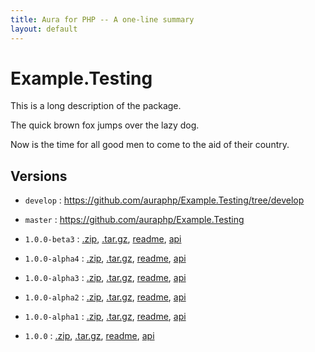 ```yaml
---
title: Aura for PHP -- A one-line summary
layout: default
---
```


Example.Testing
===============

This is a long description of the package.

The quick brown fox jumps over the lazy dog.

Now is the time for all good men to come to the aid of their country.

Versions
--------

- `develop` : <https://github.com/auraphp/Example.Testing/tree/develop>

- `master` : <https://github.com/auraphp/Example.Testing>

- `1.0.0-beta3` : [.zip](https://github.com/auraphp/Example.Testing/zipball/1.0.0-beta3), [.tar.gz](https://github.com/auraphp/Example.Testing/tarball/1.0.0-beta3), [readme](version/1.0.0-beta3/), [api](version/1.0.0-beta3/api/)

- `1.0.0-alpha4` : [.zip](https://github.com/auraphp/Example.Testing/zipball/1.0.0-alpha4), [.tar.gz](https://github.com/auraphp/Example.Testing/tarball/1.0.0-alpha4), [readme](version/1.0.0-alpha4/), [api](version/1.0.0-alpha4/api/)

- `1.0.0-alpha3` : [.zip](https://github.com/auraphp/Example.Testing/zipball/1.0.0-alpha3), [.tar.gz](https://github.com/auraphp/Example.Testing/tarball/1.0.0-alpha3), [readme](version/1.0.0-alpha3/), [api](version/1.0.0-alpha3/api/)

- `1.0.0-alpha2` : [.zip](https://github.com/auraphp/Example.Testing/zipball/1.0.0-alpha2), [.tar.gz](https://github.com/auraphp/Example.Testing/tarball/1.0.0-alpha2), [readme](version/1.0.0-alpha2/), [api](version/1.0.0-alpha2/api/)

- `1.0.0-alpha1` : [.zip](https://github.com/auraphp/Example.Testing/zipball/1.0.0-alpha1), [.tar.gz](https://github.com/auraphp/Example.Testing/tarball/1.0.0-alpha1), [readme](version/1.0.0-alpha1/), [api](version/1.0.0-alpha1/api/)

- `1.0.0` : [.zip](https://github.com/auraphp/Example.Testing/zipball/1.0.0), [.tar.gz](https://github.com/auraphp/Example.Testing/tarball/1.0.0), [readme](version/1.0.0/), [api](version/1.0.0/api/)

